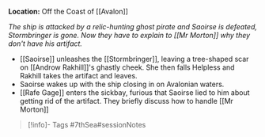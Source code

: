 **Location:** Off the Coast of [[Avalon]]

*The ship is attacked by a relic-hunting ghost pirate and Saoirse is defeated, Stormbringer is gone.  Now they have to explain to [[Mr Morton]] why they don't have his artifact.*

- [[Saoirse]] unleashes the [[Stormbringer]], leaving a tree-shaped scar on [[Androw Rakhill]]'s ghastly cheek.   She then falls Helpless and Rakhill takes the artifact and leaves.
- Saoirse wakes up with the ship closing in on Avalonian waters.
- [[Rafe Gage]] enters the sickbay, furious that Saoirse lied to him about getting rid of the artifact.  They briefly discuss how to handle [[Mr Morton]]
> [!info]- Tags
> #7thSea#sessionNotes <game>


